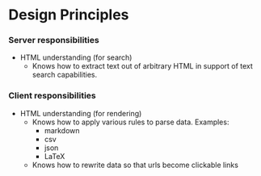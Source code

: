 # Design Principles

### Server responsibilities
* HTML understanding (for search)
  * Knows how to extract text out of arbitrary HTML in support of text search capabilities.

### Client responsibilities
* HTML understanding (for rendering)
  * Knows how to apply various rules to parse data. Examples:
    * markdown
    * csv
    * json
    * LaTeX
  * Knows how to rewrite data so that urls become clickable links